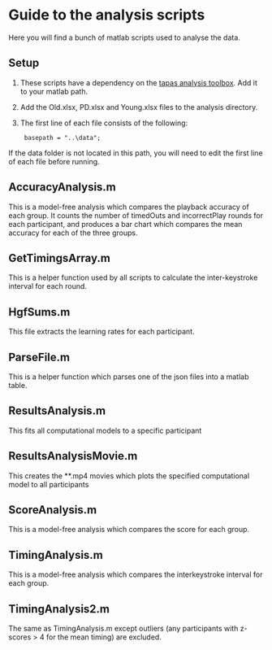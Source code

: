 # Guide to the analysis scripts #


Here you will find a bunch of matlab scripts used to analyse the data.

## Setup ##

1. These scripts have a dependency on the [tapas analysis toolbox](https://github.com/translationalneuromodeling/tapas). Add it to your matlab path.
2. Add the Old.xlsx, PD.xlsx and Young.xlsx files to the analysis directory.
3. The first line of each file consists of the following:

        basepath = "..\data";
If the data folder is not located in this path, you will need to edit the first line of each file before running.


## AccuracyAnalysis.m ##

This is a model-free analysis which compares the playback accuracy of each group. It counts the number of timedOuts and incorrectPlay rounds for each participant, and produces a bar chart which compares the mean accuracy for each of the three groups.

## GetTimingsArray.m ##

This is a helper function used by all scripts to calculate the inter-keystroke interval for each round.

## HgfSums.m ## 

This file extracts the learning rates for each participant.

## ParseFile.m ##

This is a helper function which parses one of the json files into a matlab table.

## ResultsAnalysis.m ##

This fits all computational models to a specific participant

## ResultsAnalysisMovie.m ##

This creates the **.mp4 movies which plots the specified computational model to all participants

## ScoreAnalysis.m ##

This is a model-free analysis which compares the score for each group.

## TimingAnalysis.m ##

This is a model-free analysis which compares the interkeystroke interval for each group.

## TimingAnalysis2.m ##

The same as TimingAnalysis.m except outliers (any participants with z-scores > 4 for the mean timing) are excluded.
